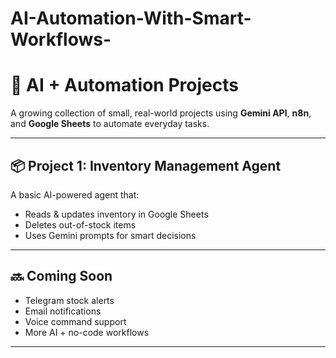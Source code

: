 # AI-Automation-With-Smart-Workflows-

# 🤖 AI + Automation Projects

A growing collection of small, real-world projects using **Gemini API**, **n8n**, and **Google Sheets** to automate everyday tasks.

---

## 📦 Project 1: Inventory Management Agent

A basic AI-powered agent that:
- Reads & updates inventory in Google Sheets  
- Deletes out-of-stock items  
- Uses Gemini prompts for smart decisions  

---

## 🔜 Coming Soon
- Telegram stock alerts  
- Email notifications  
- Voice command support  
- More AI + no-code workflows

---
